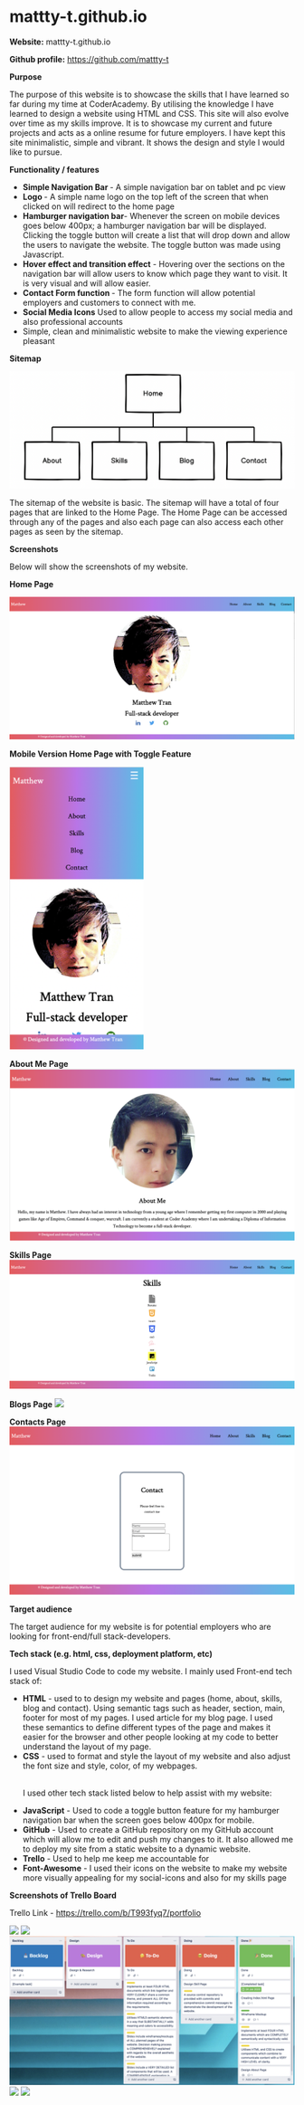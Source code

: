 # mattty-t.github.io
**Website:** mattty-t.github.io

**Github profile:** https://github.com/mattty-t

**Purpose**

The purpose of this website is to showcase the skills that I have learned so far during my time at CoderAcademy. By utilising the knowledge I have learned to design a website using HTML and CSS. This site will also evolve over time as my skills improve. It is to showcase my current and future projects and acts as a online resume for future employers. I have kept this site minimalistic, simple and vibrant. It shows the design and style I would like to pursue.

**Functionality / features**

<ul>
<li> <b> Simple Navigation Bar </b> - A simple navigation bar on tablet and pc view</li>
<li> <b> Logo </b> - A simple name logo on the top left of the screen that when clicked on will redirect to the home page  </li>
<li> <b>Hamburger navigation bar</b>- Whenever the screen on mobile devices goes below 400px; a hamburger navigation bar will be displayed. Clicking the toggle button will create a list that will drop down and allow the users to navigate the website. The toggle button was made using Javascript.</li>
<li> <b>Hover effect and transition effect</b> - Hovering over the sections on the navigation bar will allow users to know which page they want to visit. It is very visual and will allow easier.</li>
<li> <b> Contact Form function </b> - The form function will allow potential employers and customers to connect with me.</li> 
<li><b> Social Media Icons</b> Used to allow people to access my social media and also professional accounts</li>
<li> Simple, clean and minimalistic website to make the viewing experience pleasant</li>
</ul>


**Sitemap**


![SiteMap](./docs/sitemap.png)

The sitemap of the website is basic. The sitemap will have a total of four pages that are linked to the Home Page. The Home Page can be accessed through any of the pages and also each page can also access each other pages as seen by the sitemap.


**Screenshots**

Below will show the screenshots of my website.

**Home Page**

<img src="./docs/home page.png">

**Mobile Version Home Page with Toggle Feature**

<img src="./docs/home-page toggle button feature.png" height="500px">

**About Me Page**
<img src="./docs/about me.png">

**Skills Page**
<img src="./docs/skills page.png">

**Blogs Page**
<img src="./docs/blog page.png">

**Contacts Page**
<img src="./docs/contact page.png">

**Target audience**

The target audience for my website is for potential employers who are looking for front-end/full stack-developers.

**Tech stack (e.g. html, css, deployment platform, etc)**

I used Visual Studio Code to code my website. I mainly used Front-end tech stack of:  
<uL>
<li> <b>HTML</b> - used to to design my website and pages (home, about, skills, blog and contact). Using semantic tags such as header, section, main, footer for most of my pages. I used article for my blog page. I used these semantics to define different types of the page and makes it easier for the browser and other people looking at my code to better understand the layout of my page. </li>
<li> <b>CSS</b> - used to format and style the layout of my website and also adjust the font size and style, color, of my webpages. </li> 
<br>

I used other tech stack listed below to help assist with my website:
<li> <b>JavaScript</b> - Used to code a toggle button feature for my hamburger navigation bar when the screen goes below 400px for mobile.
</li>
<li> <b>GitHub</b> - Used to create a GitHub repository on my GitHub account which will allow me to edit and push my changes to it. It also allowed me to deploy my site from a static website to a dynamic website.
</li>
<li> <b>Trello</b> - Used to help me keep me accountable for </li>
<li> <b>Font-Awesome</b> - I used their icons on the website to make my website more visually appealing for my social-icons and also for my skills page</li>
</ul>

**Screenshots of Trello Board**

Trello Link - https://trello.com/b/T993fyq7/portfolio

<img src="./docs/13th April .png">
<img src="./docs/14th April .png">
<img src="./docs/19th April.png">
<img src="./docs/20th April.png">
<img src="./docs/21st April.png">
